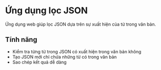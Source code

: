 # Ứng dụng lọc JSON

Ứng dụng web giúp lọc JSON dựa trên sự xuất hiện của từ trong văn bản.

## Tính năng
- Kiểm tra từng từ trong JSON có xuất hiện trong văn bản không
- Tạo JSON mới chỉ chứa những từ có trong văn bản
- Sao chép kết quả dễ dàng